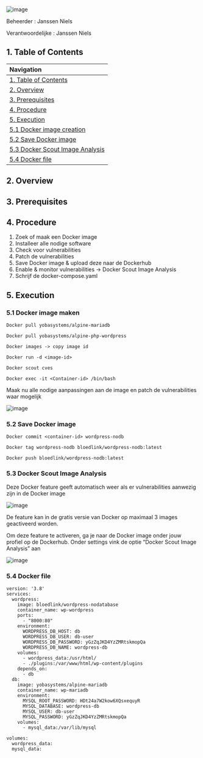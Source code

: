 ![image](https://github.com/michaelthielemans/ProjectHosting/assets/119003253/6ce42726-73f1-466c-9075-a90863f076e0)

Beheerder : Janssen Niels

Verantwoordelijke : Janssen Niels

## 1. Table of Contents 

| Navigation |             
| :-------------------------------------------------  |
| [1. Table of Contents](#1-table-of-contents)             |
| [2. Overview](#2-overview)  |
| [3. Prerequisites](#3-prerequisites)                     |
| [4. Procedure](#4-procedure)       |
| [5. Execution](#5-execution)         |
| [5.1 Docker image creation](#51-docker-image-creation)     |
| [5.2 Save Docker image](#52-save-docker-image)           |
| [5.3 Docker Scout Image Analysis](#53-docker-scout-image-analysis)         |
| [5.4 Docker file ](#53-docker-file)         |

## 2. Overview

## 3. Prerequisites

## 4. Procedure

1.	Zoek of maak een Docker image
2.	Installeer alle nodige software
3.	Check voor vulnerabilities
4.	Patch de vulnerabilities
5.	Save Docker image & upload deze naar de Dockerhub
6.	Enable & monitor vulnerabilities -> Docker Scout Image Analysis
7.	Schrijf de docker-compose.yaml

## 5. Execution 

### 5.1 Docker image maken

```Docker pull yobasystems/alpine-mariadb```

```Docker pull yobasystems/alpine-php-wordpress```

```Docker images -> copy image id```

```Docker run -d <image-id>``` 

```Docker scout cves```

```Docker exec -it <Container-id> /bin/bash```

Maak nu alle nodige aanpassingen aan de image en patch de vulnerabilities waar mogelijk

![image](https://github.com/michaelthielemans/ProjectHosting/assets/119003253/d102250a-ae43-4f46-937f-7cb12b692f76)

### 5.2 Save Docker image

```Docker commit <container-id> wordpress-nodb```

```Docker tag wordpress-nodb bloedlink/wordpress-nodb:latest```

```Docker push bloedlink/wordpress-nodb:latest```


### 5.3 Docker Scout Image Analysis

Deze Docker feature geeft automatisch weer als er vulnerabilities aanwezig zijn in de Docker image

![image](https://github.com/michaelthielemans/ProjectHosting/assets/119003253/63ef4fb0-4017-4ecb-8fa1-d88ba8fb97cf)

De feature kan in de gratis versie van Docker op maximaal 3 images geactiveerd worden.

Om deze feature te activeren, ga je naar de Docker image onder jouw profiel op de Dockerhub. Onder settings vink de optie “Docker Scout Image Analysis” aan

![image](https://github.com/michaelthielemans/ProjectHosting/assets/119003253/0216cb86-b775-4276-a4c6-dd248f1927ce)


### 5.4 Docker file 
```
version: '3.8'
services:
  wordpress:
    image: bloedlink/wordpress-nodatabase
    container_name: wp-wordpress
    ports:
      - "8000:80"
    environment:
      WORDPRESS_DB_HOST: db
      WORDPRESS_DB_USER: db-user
      WORDPRESS_DB_PASSWORD: yGzZqJKD4YzZMRtskmopQa
      WORDPRESS_DB_NAME: wordpress-db
    volumes:
      - wordpress_data:/usr/html/
      - ./plugins:/var/www/html/wp-content/plugins
    depends_on:
      - db
  db:
    image: yobasystems/alpine-mariadb
    container_name: wp-mariadb
    environment:
      MYSQL_ROOT_PASSWORD: HDt24a7W2kow6XQsxequyR
      MYSQL_DATABASE: wordpress-db
      MYSQL_USER: db-user
      MYSQL_PASSWORD: yGzZqJKD4YzZMRtskmopQa
    volumes:
      - mysql_data:/var/lib/mysql

volumes:
  wordpress_data:
  mysql_data:
```


